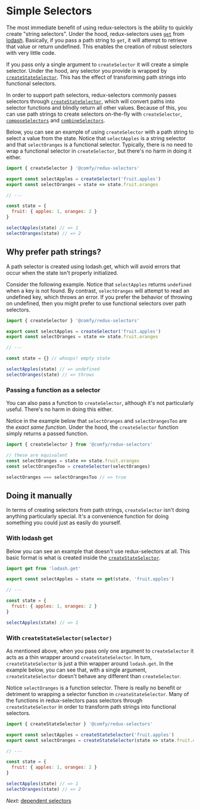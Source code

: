 # Simple Selectors

The most immediate benefit of using redux-selectors is the ability to quickly create "string selectors". Under the hood, redux-selectors uses [`get`](https://www.npmjs.com/package/lodash.get) from [lodash](https://lodash.com/docs#get). Basically, if you pass a path string to `get`, it will attempt to retrieve that value or return undefined. This enables the creation of robust selectors with very little code.

If you pass only a single argument to `createSelector` it will create a simple selector. Under the hood, any selector you provide is wrapped by [`createStateSelector`](/docs/api/createStateSelector.md). This has the effect of transforming path strings into functional selectors.

In order to support path selectors, redux-selectors commonly passes selectors through [`createStateSelector`](/docs/api/createStateSelector.md), which will convert paths into selector functions and blindly return all other values. Because of this, you can use path strings to create selectors on-the-fly with `createSelector`, [`composeSelectors`](/docs/api/composeSelectors.md) and [`combineSelectors`](/docs/api/combineSelectors.md).

Below, you can see an example of using `createSelector` with a path string to select a value from the state. Notice that `selectApples` is a string selector and that `selectOranges` is a functional selector. Typically, there is no need to wrap a functional selector in `createSelector`, but there's no harm in doing it either.

```js
import { createSelector } '@comfy/redux-selectors'

export const selectApples = createSelector('fruit.apples')
export const selectOranges = state => state.fruit.oranges

// ---

const state = {
  fruit: { apples: 1, oranges: 2 }
}

selectApples(state) // => 1
selectOranges(state) // => 2
```

## Why prefer path strings?

A path selector is created using lodash.get, which will avoid errors that occur when the state isn't properly initialized.

Consider the following example. Notice that `selectApples` returns `undefined` when a key is not found. By contrast, `selectOranges` will attempt to read an undefined key, which throws an error. If you prefer the behavior of throwing on undefined, then you might prefer to use functional selectors over path selectors.

```js
import { createSelector } '@comfy/redux-selectors'

export const selectApples = createSelector('fruit.apples')
export const selectOranges = state => state.fruit.oranges

// ---

const state = {} // whoops! empty state

selectApples(state) // => undefined
selectOranges(state) // => throws
```

### Passing a function as a selector

You can also pass a function to `createSelector`, although it's not particularly useful. There's no harm in doing this either.

Notice in the example below that `selectOranges` and `selectOrangesToo` are the _exact same function_. Under the hood, the `createSelector` function simply returns a passed function.

```js
import { createSelector } from '@comfy/redux-selectors'

// these are equivalent
const selectOranges = state => state.fruit.oranges
const selectOrangesToo = createSelector(selectOranges)

selectOranges === selectOrangesToo // => true
```

## Doing it manually

In terms of creating selectors from path strings, `createSelector` isn't doing anything particularly special. It's a convenience function for doing something you could just as easily do yourself.

### With lodash get

Below you can see an example that doesn't use redux-selectors at all. This basic format is what is created inside the [`createStateSelector`](/docs/api/createStateSelector.md).

```js
import get from 'lodash.get'

export const selectApples = state => get(state, 'fruit.apples')

// ---

const state = {
  fruit: { apples: 1, oranges: 2 }
}

selectApples(state) // => 1
```

### With `createStateSelector(selector)`

As mentioned above, when you pass only one argument to `createSelector` it acts as a thin wrapper around `createStateSelector`. In turn, `createStateSelector` is just a thin wrapper around `lodash.get`. In the example below, you can see that, with a single argument, `createStateSelector` doesn't behave any different than `createSelector`.

Notice `selectOranges` is a function selector. There is really no benefit or detriment to wrapping a selector function in `createStateSelector`. Many of the functions in redux-selectors pass selectors through `createStateSelector` in order to transform path strings into functional selectors.

```js
import { createStateSelector } '@comfy/redux-selectors'

export const selectApples = createStateSelector('fruit.apples')
export const selectOranges = createStateSelector(state => state.fruit.oranges)

// ---

const state = {
  fruit: { apples: 1, oranges: 2 }
}

selectApples(state) // => 1
selectOranges(state) // => 2
```

*Next:* [dependent selectors](/docs/usage/dependent-selectors.md)
